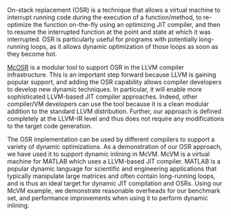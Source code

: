 On-stack replacement (OSR) is a technique that allows a virtual machine to
interrupt running code during the execution of a function/method, to
re-optimize the function on-the-fly using an optimizing JIT compiler, and then
to resume the interrupted function at the point and state at which it was
interrupted. OSR is particularly useful for programs with potentially
long-running loops, as it allows dynamic optimization of those loops as soon as
they become hot.

[McOSR](http://www.sable.mcgill.ca/~nlamee/#McOSR) is a modular tool to support OSR in the LLVM compiler infrastructure.
This is an important step forward because LLVM is gaining popular support, and
adding the OSR capability allows compiler developers to develop new dynamic
techniques. In particular, it will enable more sophisticated LLVM-based JIT
compiler approaches. Indeed, other compiler/VM developers can use the tool
because it is a clean modular addition to the standard LLVM distribution.
Further, our approach is defined completely at the LLVM-IR level and thus does
not require any modifications to the target code generation.

The OSR implementation can be used by different compilers to support a variety
of dynamic optimizations. As a demonstration of our OSR approach, we have used
it to support dynamic inlining in McVM. McVM is a virtual machine for MATLAB
which uses a LLVM-based JIT compiler. MATLAB is a popular dynamic language for
scientific and engineering applications that typically manipulate large
matrices and often contain long-running loops, and is thus an ideal target for
dynamic JIT compilation and OSRs. Using our McVM example, we demonstrate
reasonable overheads for our benchmark set, and performance improvements when
using it to perform dynamic inlining. 
